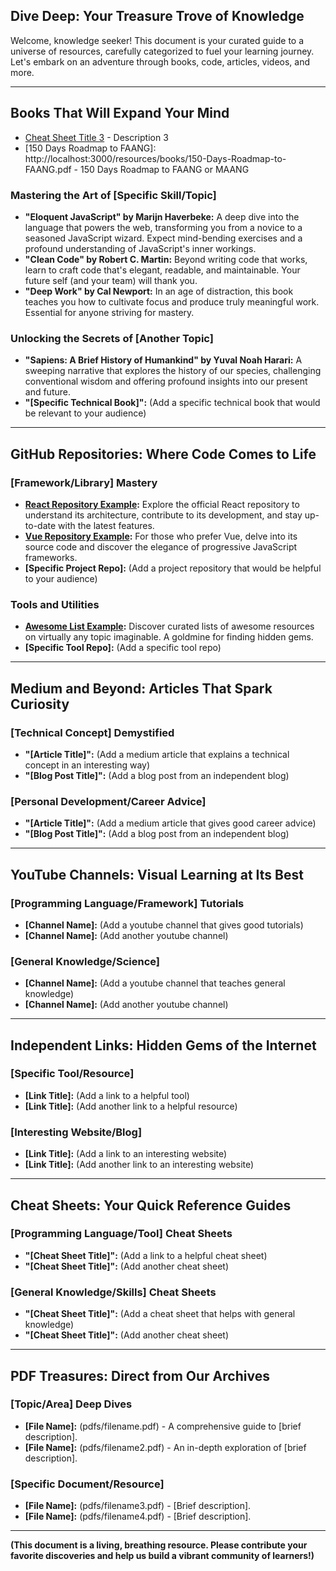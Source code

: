 ## Dive Deep: Your Treasure Trove of Knowledge

Welcome, knowledge seeker! This document is your curated guide to a universe of resources, carefully categorized to fuel your learning journey. Let's embark on an adventure through books, code, articles, videos, and more.

---

## Books That Will Expand Your Mind

* [Cheat Sheet Title 3](https://example.com/cheatsheet3) - Description 3
* [150 Days Roadmap to FAANG]: http://localhost:3000/resources/books/150-Days-Roadmap-to-FAANG.pdf - 150 Days Roadmap to FAANG or MAANG


### Mastering the Art of [Specific Skill/Topic]

* **"Eloquent JavaScript" by Marijn Haverbeke:** A deep dive into the language that powers the web, transforming you from a novice to a seasoned JavaScript wizard. Expect mind-bending exercises and a profound understanding of JavaScript's inner workings.
* **"Clean Code" by Robert C. Martin:** Beyond writing code that works, learn to craft code that's elegant, readable, and maintainable. Your future self (and your team) will thank you.
* **"Deep Work" by Cal Newport:** In an age of distraction, this book teaches you how to cultivate focus and produce truly meaningful work. Essential for anyone striving for mastery.

### Unlocking the Secrets of [Another Topic]

* **"Sapiens: A Brief History of Humankind" by Yuval Noah Harari:** A sweeping narrative that explores the history of our species, challenging conventional wisdom and offering profound insights into our present and future.
* **"[Specific Technical Book]":** (Add a specific technical book that would be relevant to your audience)

---

## GitHub Repositories: Where Code Comes to Life

### [Framework/Library] Mastery

* **[React Repository Example](https://github.com/facebook/react):** Explore the official React repository to understand its architecture, contribute to its development, and stay up-to-date with the latest features.
* **[Vue Repository Example](https://github.com/vuejs/vue):** For those who prefer Vue, delve into its source code and discover the elegance of progressive JavaScript frameworks.
* **[Specific Project Repo]:** (Add a project repository that would be helpful to your audience)

### Tools and Utilities

* **[Awesome List Example](https://github.com/sindresorhus/awesome):** Discover curated lists of awesome resources on virtually any topic imaginable. A goldmine for finding hidden gems.
* **[Specific Tool Repo]:** (Add a specific tool repo)

---

## Medium and Beyond: Articles That Spark Curiosity

### [Technical Concept] Demystified

* **"[Article Title]":** (Add a medium article that explains a technical concept in an interesting way)
* **"[Blog Post Title]":** (Add a blog post from an independent blog)

### [Personal Development/Career Advice]

* **"[Article Title]":** (Add a medium article that gives good career advice)
* **"[Blog Post Title]":** (Add a blog post from an independent blog)

---

## YouTube Channels: Visual Learning at Its Best

### [Programming Language/Framework] Tutorials

* **[Channel Name]:** (Add a youtube channel that gives good tutorials)
* **[Channel Name]:** (Add another youtube channel)

### [General Knowledge/Science]

* **[Channel Name]:** (Add a youtube channel that teaches general knowledge)
* **[Channel Name]:** (Add another youtube channel)

---

## Independent Links: Hidden Gems of the Internet

### [Specific Tool/Resource]

* **[Link Title]:** (Add a link to a helpful tool)
* **[Link Title]:** (Add another link to a helpful resource)

### [Interesting Website/Blog]

* **[Link Title]:** (Add a link to an interesting website)
* **[Link Title]:** (Add another link to an interesting website)

---

## Cheat Sheets: Your Quick Reference Guides

### [Programming Language/Tool] Cheat Sheets

* **"[Cheat Sheet Title]":** (Add a link to a helpful cheat sheet)
* **"[Cheat Sheet Title]":** (Add another cheat sheet)

### [General Knowledge/Skills] Cheat Sheets

* **"[Cheat Sheet Title]":** (Add a cheat sheet that helps with general knowledge)
* **"[Cheat Sheet Title]":** (Add another cheat sheet)

---

## PDF Treasures: Direct from Our Archives

### [Topic/Area] Deep Dives

* **[File Name]:** (pdfs/filename.pdf) - A comprehensive guide to [brief description].
* **[File Name]:** (pdfs/filename2.pdf) - An in-depth exploration of [brief description].

### [Specific Document/Resource]

* **[File Name]:** (pdfs/filename3.pdf) - [Brief description].
* **[File Name]:** (pdfs/filename4.pdf) - [Brief description].

---

**(This document is a living, breathing resource. Please contribute your favorite discoveries and help us build a vibrant community of learners!)**